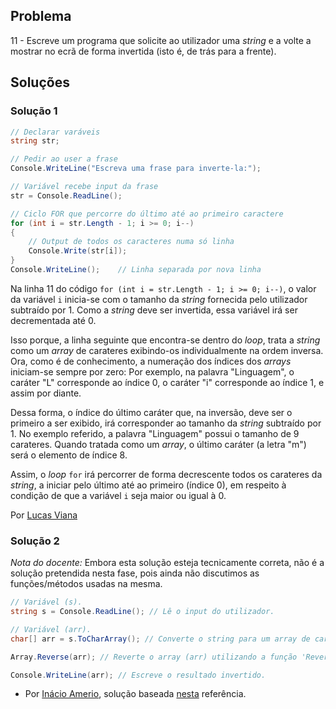 ## Problema

11 - Escreve um programa que solicite ao utilizador uma _string_ e a volte
a mostrar no ecrã de forma invertida (isto é, de trás para a frente).

## Soluções

### Solução 1

```cs
// Declarar varáveis
string str;

// Pedir ao user a frase
Console.WriteLine("Escreva uma frase para inverte-la:");

// Variável recebe input da frase
str = Console.ReadLine();

// Ciclo FOR que percorre do último até ao primeiro caractere
for (int i = str.Length - 1; i >= 0; i--)
{
    // Output de todos os caracteres numa só linha
    Console.Write(str[i]);
}
Console.WriteLine();    // Linha separada por nova linha
```

Na linha 11 do código `for (int i = str.Length - 1; i >= 0; i--)`, o valor da
variável `i` inicia-se com o tamanho da _string_ fornecida pelo utilizador
subtraído por 1. Como a _string_ deve ser invertida, essa variável irá ser decrementada
até 0.

Isso porque, a linha seguinte que encontra-se dentro do _loop_, trata a _string_ como 
um _array_ de carateres exibindo-os individualmente na ordem inversa. Ora, como é de 
conhecimento, a numeração dos índices dos _arrays_ iniciam-se sempre por zero:
Por exemplo, na palavra "Linguagem", o caráter "L" corresponde ao índice 0, o caráter "i" 
corresponde ao índice 1, e assim por diante. 

Dessa forma, o índice do último caráter que, na inversão, deve ser o primeiro a ser exibido,
irá corresponder ao tamanho da _string_ subtraído por 1. No exemplo referido, a palavra
"Linguagem" possui o tamanho de 9 carateres. Quando tratada como um _array_, o último caráter
(a letra "m") será o elemento de índice 8.

Assim, o _loop_ `for` irá percorrer de forma decrescente todos os carateres 
da _string_, a iniciar pelo último até ao primeiro (índice 0), em respeito à condição
de que a variável `i` seja maior ou igual à 0.

Por [Lucas Viana](https://github.com/LucasViana18)

### Solução 2

_Nota do docente:_ Embora esta solução esteja tecnicamente correta, não é a
solução pretendida nesta fase, pois ainda não discutimos as funções/métodos
usadas na mesma.

```cs
// Variável (s).
string s = Console.ReadLine(); // Lê o input do utilizador.

// Variável (arr).
char[] arr = s.ToCharArray(); // Converte o string para um array de carateres.

Array.Reverse(arr); // Reverte o array (arr) utilizando a função 'Reverse'.

Console.WriteLine(arr); // Escreve o resultado invertido.
```

* Por [Inácio Amerio](https://github.com/fpthefluffypawed), solução baseada
[nesta](https://www.dotnetperls.com/reverse-string) referência.
